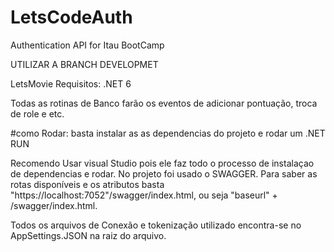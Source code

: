 # LetsCodeAuth
Authentication API for Itau BootCamp


UTILIZAR A BRANCH DEVELOPMET

LetsMovie
Requisitos: .NET 6

Todas as rotinas de Banco farão os eventos de adicionar pontuação, troca de role e etc.

#como Rodar: basta instalar as as dependencias do projeto e rodar um .NET RUN

Recomendo Usar visual Studio pois ele faz todo o processo de instalaçao de dependencias e rodar.
No projeto foi usado o SWAGGER. Para saber as rotas disponíveis e os atributos basta "https://localhost:7052"/swagger/index.html, ou seja "baseurl" + /swagger/index.html.

Todos os arquivos de Conexão e tokenização utilizado encontra-se no AppSettings.JSON na raiz do arquivo.
